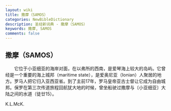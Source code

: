 ```yaml
---
layout: wiki
title: 撒摩（SAMOS）
categories: NewBibleDictionary
description: 圣经新词典 - 撒摩（SAMOS）
keywords: 撒摩, SAMOS
comments: false
---
```


## 撒摩（SAMOS）

　　它位于小亚细亚的海岸对面，在以弗所的西南，是爱琴海上较大的岛屿。它曾经是一个重要的海上城邦（maritime state），是爱奥尼亚（Ionian）人聚居的地方。罗马人把它归入亚西亚省。到了主前17年，罗马皇帝亚古士督让它成为自由城邦。保罗在第三次传道旅程回航犹大地的时候，曾坐船驶过撒摩与〔小亚细亚〕大陆之间的水道（徒廿15）。

K.L.McK.








